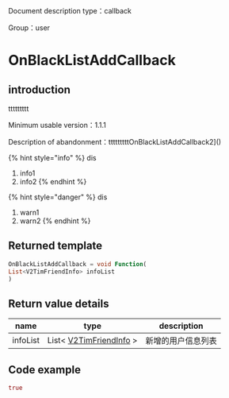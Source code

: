 
Document description type：callback

Group：user

# OnBlackListAddCallback


## introduction

ttttttttt

Minimum usable version：1.1.1

Description of abandonment：tttttttttOnBlackListAddCallback2]()

{% hint style="info" %}
dis
1. info1
2. info2
{% endhint %}


{% hint style="danger" %}
dis
1. warn1
2. warn2
{% endhint %}


## Returned template

```dart
OnBlackListAddCallback = void Function(
List<V2TimFriendInfo> infoList
)
```


## Return value details

| name | type | description |
| ---- | ---- | ----------- |
| infoList | List< [V2TimFriendInfo](../class/conversation/V2TimFriendInfo.md) > | 新增的用户信息列表 |

## Code example

```dart
true
```